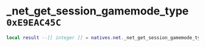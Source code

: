 # _net_get_session_gamemode_type `0xE9EAC45C`

```lua
local result --[[ integer ]] = natives.net._net_get_session_gamemode_type(_unk0 --[[ integer ]])
```
